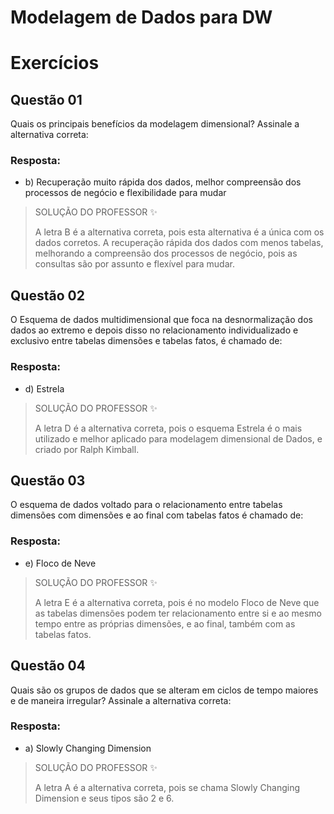 # Modelagem de Dados para DW

# Exercícios


## Questão 01
Quais os principais benefícios da modelagem dimensional? Assinale a alternativa correta:

### Resposta:
- b) Recuperação muito rápida dos dados, melhor compreensão dos processos de negócio e flexibilidade para mudar

> SOLUÇÃO DO PROFESSOR ✨
>
> A letra B é a alternativa correta, pois esta alternativa é a única com os dados corretos. A recuperação rápida dos dados com menos tabelas, melhorando a compreensão dos processos de negócio, pois as consultas são por assunto e flexível para mudar.


## Questão 02
O Esquema de dados multidimensional que foca na desnormalização dos dados ao extremo e depois disso no relacionamento individualizado e exclusivo entre tabelas dimensões e tabelas fatos, é chamado de:

### Resposta:
- d) Estrela

> SOLUÇÃO DO PROFESSOR ✨
>
> A letra D é a alternativa correta, pois o esquema Estrela é o mais utilizado e melhor aplicado para modelagem dimensional de Dados, e criado por Ralph Kimball.


## Questão 03
O esquema de dados voltado para o relacionamento entre tabelas dimensões com dimensões e ao final com tabelas fatos é chamado de:

### Resposta:
- e) Floco de Neve

> SOLUÇÃO DO PROFESSOR ✨
>
> A letra E é a alternativa correta, pois é no modelo Floco de Neve que as tabelas dimensões podem ter relacionamento entre si e ao mesmo tempo entre as próprias dimensões, e ao final, também com as tabelas fatos.


## Questão 04
Quais são os grupos de dados que se alteram em ciclos de tempo maiores e de maneira irregular? Assinale a alternativa correta:

### Resposta:
- a) Slowly Changing Dimension

> SOLUÇÃO DO PROFESSOR ✨
>
> A letra A é a alternativa correta, pois se chama Slowly Changing Dimension e seus tipos são 2 e 6.

